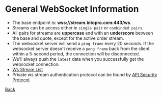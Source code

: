 # General WebSocket Information
* The base endpoint is: **wss://stream.bitopro.com:443/ws**.
* Streams can be access either in `single pair` or `combinded pairs`.
* All pairs for streams are **uppercase** and with an **underscore** between the base and quote, except for the active order stream.
* The websocket server will send a `ping frame` every 20 seconds. If the websocket server doesn't receive a `pong frame` back from the client within a 5-second period, the connection will be disconnected.
* We'll always push the `latest` data when you successfully get the websocket connection.
* [Ws Stream List](../README.md#websocket-stream-list)
* Private ws stream authentication protocol can be found by [API Security Protocol](../README.md#api-security-protocol).

[Back](../../README.md)